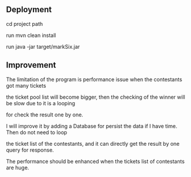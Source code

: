 Deployment
----

cd project path

run mvn clean install

run java -jar target/markSix.jar

Improvement
----

The limitation of the program is performance issue when the contestants got many tickets

the ticket pool list will become bigger, then the checking of the winner will be slow due to it is a looping

for check the result one by one. 

I will improve it by adding a Database for persist the data if I have time. Then do not need to loop

the ticket list of the contestants, and it can directly get the result by one query for response.

The performance should be enhanced when the tickets list of contestants are huge.